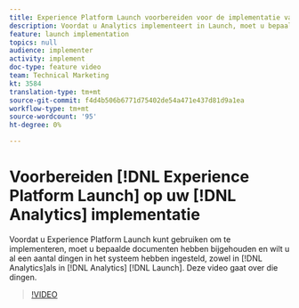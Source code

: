 ```yaml
---
title: Experience Platform Launch voorbereiden voor de implementatie van Analytics
description: Voordat u Analytics implementeert in Launch, moet u bepaalde documenten bij u hebben staan en wilt u een aantal dingen in het systeem instellen, zowel in Analytics als in Launch. Deze video gaat over die dingen.
feature: launch implementation
topics: null
audience: implementer
activity: implement
doc-type: feature video
team: Technical Marketing
kt: 3584
translation-type: tm+mt
source-git-commit: f4d4b506b6771d75402de54a471e437d81d9a1ea
workflow-type: tm+mt
source-wordcount: '95'
ht-degree: 0%

---
```



# Voorbereiden [!DNL Experience Platform Launch] op uw [!DNL Analytics] implementatie

Voordat u Experience Platform Launch kunt gebruiken om te implementeren, moet u bepaalde documenten hebben bijgehouden en wilt u al een aantal dingen in het systeem hebben ingesteld, zowel in [!DNL Analytics]als in [!DNL Analytics] [!DNL Launch]. Deze video gaat over die dingen.

>[!VIDEO](https://video.tv.adobe.com/v/28752/?quality=12)
